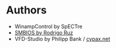 # Authors

- WinampControl by SpECTre
- [SMBIOS by Rodrigo Ruz](https://github.com/RRUZ/tsmbios/)
- VFD-Studio by Philipp Bank / [cypax.net](https://cypax.net)

